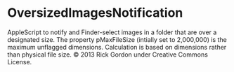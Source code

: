 OversizedImagesNotification
===========================

AppleScript to notify and Finder-select images in a folder that are over a designated size. The property pMaxFileSize (intially set to 2,000,000) is the maximum unflagged dimensions. Calculation is based on dimensions rather than physical file size. 
© 2013 Rick Gordon under Creative Commons License.
